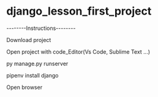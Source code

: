 # django_lesson_first_project

--------Instructions--------

Download project

Open project with code_Editor(Vs Code, Sublime Text ...)

py manage.py runserver

pipenv install django

Open browser
